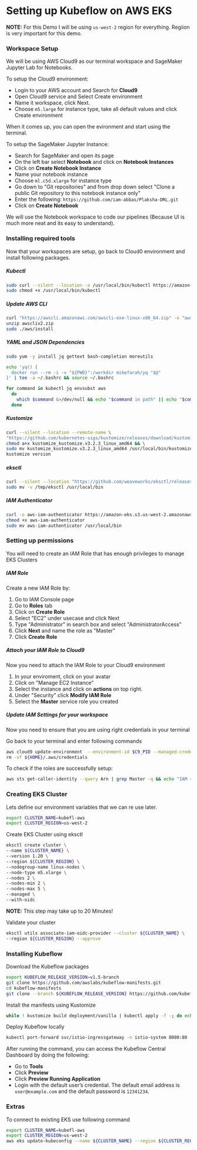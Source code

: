# Setting up Kubeflow on AWS EKS

**NOTE:** For this Demo I will be using `us-west-2` region for everything. Regiion is very important for this demo.

### Workspace Setup

We will be using AWS Cloud9 as our terminal workspace and SageMaker Jupyter Lab for Notebooks. 

To setup the Cloud9 environment:
- Login to your AWS account and Search for **Cloud9**
- Open Cloud9 service and Select Create environment
- Name it workspace, click Next.
- Choose `m5.large` for instance type, take all default values and click Create environment

When it comes up, you can open the evironment and start using the terminal.

To setup the SageMaker Jupyter Instance:
- Search for SageMaker and open its page
- On the left bar select **Notebook** and click on **Notebook Instances**
- Click on **Create Notebook Instance**
- Name your notebook instance
- Choose `ml.c5d.xlarge` for instance type
- Go down to "Git repositories" and from drop down select "Clone a public Git repository to this notebook instance only"
- Enter the following: `https://github.com/iam-abbas/Plaksha-DRL.git`
- Click on **Create Notebook**

We will use the Notebook workspace to code our pipelines (Because UI is much more neat and its easy to understand).

### Installing required tools

Now that your workspaces are setup, go back to Cloud0 environment and install following packages.

##### Kubectl
```bash
sudo curl --silent --location -o /usr/local/bin/kubectl https://amazon-eks.s3.us-west-2.amazonaws.com/1.19.6/2021-01-05/bin/linux/amd64/kubectl
sudo chmod +x /usr/local/bin/kubectl
```

##### Update AWS CLI
```bash
curl "https://awscli.amazonaws.com/awscli-exe-linux-x86_64.zip" -o "awscliv2.zip"
unzip awscliv2.zip
sudo ./aws/install
```

##### YAML and JSON Dependencies 
```bash
sudo yum -y install jq gettext bash-completion moreutils
```
```bash
echo 'yq() {
  docker run --rm -i -v "${PWD}":/workdir mikefarah/yq "$@"
}' | tee -a ~/.bashrc && source ~/.bashrc
```
```bash
for command in kubectl jq envsubst aws
  do
    which $command &>/dev/null && echo "$command in path" || echo "$command NOT FOUND"
  done
```

##### Kustomize
```bash
curl --silent --location --remote-name \
"https://github.com/kubernetes-sigs/kustomize/releases/download/kustomize/v3.2.3/kustomize_kustomize.v3.2.3_linux_amd64" && \
chmod a+x kustomize_kustomize.v3.2.3_linux_amd64 && \
sudo mv kustomize_kustomize.v3.2.3_linux_amd64 /usr/local/bin/kustomize
kustomize version
```

##### eksctl
```bash
curl --silent --location "https://github.com/weaveworks/eksctl/releases/latest/download/eksctl_$(uname -s)_amd64.tar.gz" | tar xz -C /tmp
sudo mv -v /tmp/eksctl /usr/local/bin
```

##### IAM Authenticator
```bash
curl -o aws-iam-authenticator https://amazon-eks.s3.us-west-2.amazonaws.com/1.15.10/2020-02-22/bin/linux/amd64/aws-iam-authenticator
chmod +x aws-iam-authenticator
sudo mv aws-iam-authenticator /usr/local/bin
```

### Setting up permissions

You will need to create an IAM Role that has enough privileges to manage EKS Clusters

##### IAM Role
Create a new IAM Role by:
1. Go to IAM Console page
2. Go to **Roles** tab
3. Click on **Create Role**
4. Select "EC2" under usecase and click Next
5. Type "Administrator" in search box and select "AdministratorAccess"
6. Click **Next** and name the role as "Master"
7. Click **Create Role**

##### Attach your IAM Role to Cloud9
Now you need to attach the IAM Role to your Cloud9 environment

1. In your enviroment, click on your avatar
2. Click on "Manage EC2 Instance"
3. Select the instance and click on **actions** on top right.
4. Under "Security" click **Modify IAM Role**
5. Select the **Master** service role you created
  
##### Update IAM Settings for your workspace

Now you need to ensure that you are using right credentials in your terminal

Go back to your terminal and enter following commands
```bash
aws cloud9 update-environment  --environment-id $C9_PID --managed-credentials-action DISABLE
rm -vf ${HOME}/.aws/credentials
```

To check if the roles are successfully setup:
```bash
aws sts get-caller-identity --query Arn | grep Master -q && echo "IAM role valid" || echo "IAM role NOT valid"
```

### Creating EKS Cluster

Lets define our environment variables that we can re use later.
```bash
export CLUSTER_NAME=kubefl-aws
export CLUSTER_REGION=us-west-2
```

Create EKS Cluster using eksctl
```bash
eksctl create cluster \
--name ${CLUSTER_NAME} \
--version 1.20 \
--region ${CLUSTER_REGION} \
--nodegroup-name linux-nodes \
--node-type m5.xlarge \
--nodes 2 \
--nodes-min 2 \
--nodes-max 5 \
--managed \
--with-oidc
```
**NOTE:** This step may take up to 20 Minutes!

Validate your cluster
```bash
eksctl utils associate-iam-oidc-provider --cluster ${CLUSTER_NAME} \
--region ${CLUSTER_REGION} --approve
```

### Installing Kubeflow

Download the Kubeflow packages
```bash
export KUBEFLOW_RELEASE_VERSION=v1.5-branch
git clone https://github.com/awslabs/kubeflow-manifests.git
cd kubeflow-manifests
git clone --branch ${KUBEFLOW_RELEASE_VERSION} https://github.com/kubeflow/manifests.git upstream
```

Install the manifests using Kustomize
```bash
while ! kustomize build deployment/vanilla | kubectl apply -f -; do echo "Retrying to apply resources"; sleep 10; done
```

Deploy Kubeflow locally
```bash
kubectl port-forward svc/istio-ingressgateway -n istio-system 8080:80
```

After running the command, you can access the Kubeflow Central Dashboard by doing the following:

- Go to **Tools**
- Click **Preview**
- Click **Preview Running Application**
- Login with the default user’s credential. The default email address is `user@example.com` and the default password is `12341234`.

### Extras

To connect to existing EKS use following command

```bash
export CLUSTER_NAME=kubefl-aws
export CLUSTER_REGION=us-west-2
aws eks update-kubeconfig --name ${CLUSTER_NAME} --region ${CLUSTER_REGION}
```